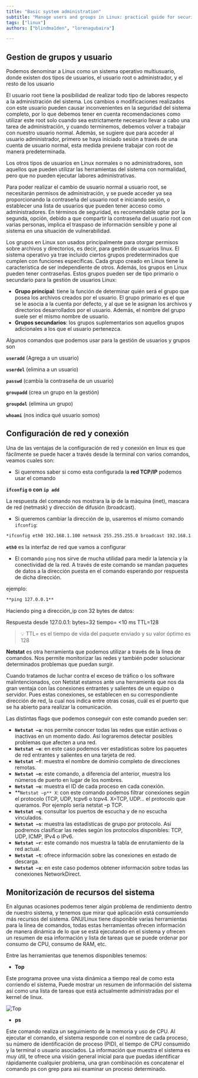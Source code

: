 ```yaml
---
title: "Basic system administration"
subtitle: "Manage users and groups in Linux: practical guide for security and efficiency. Create, manage and assign permissions securely. Optimize your system!"
tags: ["linux"]
authors: ["blindma1den", "lorenagubaira"]

---
```


## Gestion de grupos y usuario

Podemos denominar a Linux como un sistema operativo multiusuario, donde existen dos tipos de usuarios, el usuario root o administrador, y el resto de los usuario

El usuario root tiene la posibilidad de realizar todo tipo de labores respecto a la administración del sistema. Los cambios o modificaciones realizados con este usuario pueden causar inconvenientes en la seguridad del sistema completo, por lo que debemos tener en cuenta recomendaciones como utilizar este root solo cuando sea estrictamente necesario llevar a cabo una tarea de administración, y cuando terminemos, debemos volver a trabajar con nuestro usuario normal. Además, se sugiere que para acceder al usuario administrador, primero se haya iniciado sesión a través de una cuenta de usuario normal, esta medida previene trabajar con root de manera predeterminada.

Los otros tipos de usuarios en Linux normales o no administradores, son aquellos que pueden utilizar las herramientas del sistema con normalidad, pero que no pueden ejecutar labores administrativas.

Para poder realizar el cambio de usuario normal a usuario root, se necesitarán permisos de administración, y se puede acceder ya sea proporcionando la contraseña del usuario root e iniciando sesión, o establecer una lista de usuarios que pueden tener acceso como administradores. En términos de seguridad, es recomendable optar por la segunda, opción, debido a que compartir la contraseña del usuario root con varias personas, implica el traspaso de información sensible y pone al sistema en una situación de vulnerabilidad.

Los grupos en Linux son usados principalmente para otorgar permisos sobre archivos y directorios, es decir, para gestión de usuarios linux. El sistema operativo ya trae incluido ciertos grupos predeterminados que cumplen con funciones específicas. Cada grupo creado en Linux tiene la característica de ser independiente de otros. Además, los grupos en Linux pueden tener contraseñas. Estos grupos pueden ser de tipo primario o secundario para la gestión de usuarios Linux:

- **Grupo principal**: tiene la función de determinar quién será el grupo que posea los archivos creados por el usuario. El grupo primario es el que se le asocia a la cuenta por defecto, y al que se le asignan los archivos y directorios desarrollados por el usuario. Además, el nombre del grupo suele ser el mismo nombre de usuario.
- **Grupos secundarios**: los grupos suplementarios son aquellos grupos adicionales a los que el usuario pertenezca.

Algunos comandos que podemos usar para la gestión de usuarios y grupos son

**`useradd`** (Agrega a un usuario)

**`userdel`** (elimina a un usuario)

**`passwd`** (cambia la contraseña de un usuario)

**`groupadd`** (crea un grupo en la gestión)

**`groupdel`** (elimina un grupo)

**`whoami`** (nos indica qué usuario somos)

## **Configuración de red y conexión**

Una de las ventajas de la configuración de red y conexión en linux es que fácilmente se puede hacer a través desde la terminal con varios comandos, veamos cuales son:

- Si queremos saber si como esta configurada la **red TCP/IP** podemos usar el comando

**`ifconfig` o con `ip add`**

La respuesta del comando nos mostrara la ip de la máquina (inet), mascara de red (netmask) y dirección de difusión (broadcast).

- Si queremos cambiar la dirección de ip, usaremos el mismo comando `ifconfig`:

```markdown
*ifconfig eth0 192.168.1.100 netmask 255.255.255.0 broadcast 192.168.1.255*
```

**`eth0`** es la interfaz de red que vamos a configurar

- El comando `ping` nos sirve de mucha utilidad para medir la latencia y la conectividad de la red. A través de este comando se mandan paquetes de datos a la dirección puesta en el comando esperando por respuesta de dicha dirección.

ejemplo:

```markdown
**ping 127.0.0.1**
```

Haciendo ping a dirección_ip con 32 bytes de datos:

Respuesta desde 127.0.0.1: bytes=32 tiempo= <10 ms TTL=128

> 💡 TTL= es el tiempo de vida del paquete enviado y su valor óptimo es 128

**Netstat** es otra herramienta que podemos utilizar a través de la línea de comandos. Nos permite monitorizar las redes y también poder solucionar determinados problemas que puedan surgir.

Cuando tratamos de luchar contra el exceso de tráfico o los software malintencionados, con Netstat estamos ante una herramienta que nos da gran ventaja con las conexiones entrantes y salientes de un equipo o servidor. Pues estas conexiones, se establecen en su correspondiente dirección de red, la cual nos indica entre otras cosas, cuál es el puerto que se ha abierto para realizar la comunicación.

Las distintas flags que podemos conseguir con este comando pueden ser:

- **`Netstat –a`**: nos permite conocer todas las redes que están activas o inactivas en un momento dado. Así lograremos detectar posibles problemas que afecten a una red.
- **`Netstat –e`**: en este caso podemos ver estadísticas sobre los paquetes de red entrantes y salientes en una tarjeta de red.
- **`Netstat –f`**: muestra el nombre de dominio completo de direcciones remotas.
- **`Netstat –n`**: este comando, a diferencia del anterior, muestra los números de puerto en lugar de los nombres.
- **`Netstat –o`**: muestra el ID de cada proceso en cada conexión.
- **`Netstat –p** X`: con este comando podemos filtrar conexiones según el protocolo (TCP, UDP, tcpv6 o tcpv4. X=TCP, UDP… el protocolo que queramos. Por ejemplo sería netstat –p TCP.
- **`Netstat –q`**: consultar los puertos de escucha y de no escucha vinculados.
- **`Netstat –s`**: muestra las estadísticas de grupo por protocolo. Así podremos clasificar las redes según los protocolos disponibles: TCP, UDP, ICMP, IPv4 o IPv6.
- **`Netstat –r`**: este comando nos muestra la tabla de enrutamiento de la red actual.
- **`Netstat –t`**: ofrece información sobre las conexiones en estado de descarga.
- **`Netstat –x`**: en este caso podemos obtener información sobre todas las conexiones NetworkDirect.

## Monitorización de recursos del sistema

En algunas ocasiones podemos tener algún problema de rendimiento dentro de nuestro sistema, y tenemos que mirar qué aplicación está consumiendo más recursos del sistema. GNU/Linux tiene disponible varias herramientas para la línea de comandos, todas estas herramientas ofrecen información de manera dinámica de lo que se está ejecutando en el sistema y ofrecen un resumen de esa información y lista de tareas que se puede ordenar por consumo de CPU, consumo de RAM, etc.

Entre las herramientas que tenemos disponibles tenemos:

- **Top**

Este programa provee una vista dinámica a tiempo real de como esta corriendo el sistema, Puede mostrar un resumen de información del sistema así como una lista de tareas que está actualmente administradas por el kernel de linux.

![Top](https://raw.githubusercontent.com/4GeeksAcademy/cybersecurity-syllabus/main/assets/top.png)

- **ps**

Este comando realiza un seguimiento de la memoria y uso de CPU. Al ejecutar el comando, el sistema responde con el nombre de cada proceso, su número de identificación de proceso (PID), el tiempo de CPU consumido y la terminal o usuario asociados. La información que muestra el sistema es muy útil, te ofrece una visión general inicial para que puedas identificar rápidamente cualquier problema, una gran combinación es concatenar el comando ps con grep para asi examinar un proceso determinado.